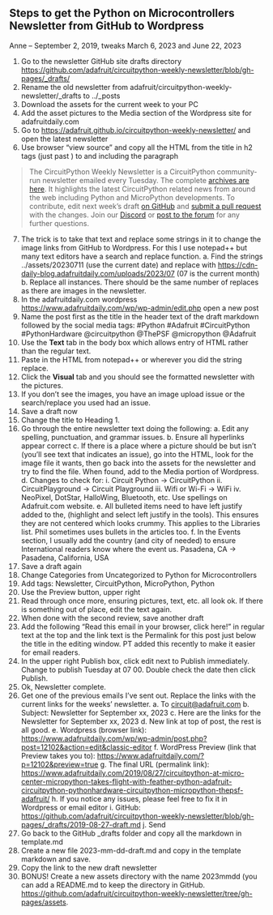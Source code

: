 ## Steps to get the Python on Microcontrollers Newsletter from GitHub to Wordpress

Anne – September 2, 2019, tweaks March 6, 2023 and June 22, 2023

1.	Go to the newsletter GitHub site drafts directory https://github.com/adafruit/circuitpython-weekly-newsletter/blob/gh-pages/_drafts/
2.	Rename the old newsletter from adafruit/circuitpython-weekly-newsletter/_drafts to ../_posts
3.	Download the assets for the current week to your PC
4.	Add the asset pictures to the Media section of the Wordpress site for adafruitdaily.com
5.	Go to https://adafruit.github.io/circuitpython-weekly-newsletter/ and open the latest newsletter
6.	Use browser “view source” and copy all the HTML from the title in h2 tags (just past <!-- main content-wrapping table -->) to and including the paragraph
> The CircuitPython Weekly Newsletter is a CircuitPython community-run newsletter emailed every Tuesday. The complete <a href="https://www.adafruitdaily.com/category/circuitpython/">archives are here</a>. It highlights the latest CircuitPython related news from around the web including Python and MicroPython developments. To contribute, edit next week’s draft <a href="https://github.com/adafruit/circuitpython-weekly-newsletter/tree/gh-pages/_drafts">on GitHub</a> and <a href="https://help.github.com/articles/editing-files-in-your-repository/">submit a pull request</a> with the changes. Join our <a href="https://adafru.it/discord">Discord</a> or <a href="https://forums.adafruit.com/viewforum.php?f=60">post to the forum</a> for any further questions.
7.	The trick is to take that text and replace some strings in it to change the image links from GitHub to Wordpress. For this I use notepad++ but many text editors have a search and replace function.
a.	Find the strings ../assets/20230711 (use the current date) and replace with 
https://cdn-daily-blog.adafruitdaily.com/uploads/2023/07 (07 is the current month)
b.	Replace all instances. There should be the same number of replaces as there are images in the newsletter.
8.	In the adafruitdaily.com wordpress https://www.adafruitdaily.com/wp/wp-admin/edit.php open a new post
9.	Name the post first as the title in the header text of the draft markdown followed by the social media tags: #Python #Adafruit #CircuitPython #PythonHardware @circuitpython @ThePSF @micropython @Adafruit
10.	Use the **Text** tab in the body box which allows entry of HTML rather than the regular text. 
11.	Paste in the HTML from notepad++ or wherever you did the string replace.
12.	Click the **Visual** tab and you should see the formatted newsletter with the pictures.
13.	If you don’t see the images, you have an image upload issue or the search/replace you used had an issue.
14.	Save a draft now
15.	Change the title to Heading 1.
16.	Go through the entire newsletter text doing the following:
a.	Edit any spelling, punctuation, and grammar issues.
b.	Ensure all hyperlinks appear correct
c.	If there is a place where a picture should be but isn’t (you’ll see text that indicates an issue), go into the HTML, look for the image file it wants, then go back into the assets for the newsletter and try to find the file. When found, add to the Media portion of Wordpress.
d.	Changes to check for:
i.	Circuit Python -> CircuitPython
ii.	CircuitPlayground -> Circuit Playground
iii.	Wifi or Wi-Fi -> WiFi
iv.	NeoPixel, DotStar, HalloWing, Bluetooth, etc. Use spellings on Adafruit.com website.
e.	All bulleted items need to have left justify added to the, (highlight and select left justify in the tools). This ensures they are not centered which looks crummy. This applies to the Libraries list. Phil sometimes uses bullets in the articles too.
f.	In the Events section, I usually add the country (and city of needed) to ensure International readers know where the event us. Pasadena, CA -> Pasadena, California, USA
17.	Save a draft again
18.	Change Categories from Uncategorized to Python for Microcontrollers
19.	Add tags: Newsletter, CircuitPython, MicroPython, Python
20.	Use the Preview button, upper right
21.	Read through once more, ensuring pictures, text, etc. all look ok. If there is something out of place, edit the text again.
22.	When done with the second review, save another draft
23.	Add the following “Read this email in your browser, click here!” in regular text at the top and the link text is the Permalink for this post just below the title in the editing window. PT added this recently to make it easier for email readers.
24.	In the upper right Publish box, click edit next to Publish immediately. Change to publish Tuesday at 07 00. Double check the date then click Publish.
25.	Ok, Newsletter complete.
26.	Get one of the previous emails I’ve sent out. Replace the links with the current links for the weeks’ newsletter.
a.	To circuit@adafruit.com
b.	Subject: Newsletter for September xx, 2023
c.	Here are the links for the Newsletter for September xx, 2023
d.	New link at top of post, the rest is all good.
e.	Wordpress (browser link):  https://www.adafruitdaily.com/wp/wp-admin/post.php?post=12102&action=edit&classic-editor
f.	WordPress Preview (link that Preview takes you to): https://www.adafruitdaily.com/?p=12102&preview=true
g.	The final URL (permalink link): https://www.adafruitdaily.com/2019/08/27/circuitpython-at-micro-center-micropython-takes-flight-with-feather-python-adafruit-circuitpython-pythonhardware-circuitpython-micropython-thepsf-adafruit/
h.	If you notice any issues, please feel free to fix it in Wordpress or email editor 
i.	GitHub: https://github.com/adafruit/circuitpython-weekly-newsletter/blob/gh-pages/_drafts/2019-08-27-draft.md
j.	Send
27.	Go back to the GitHub _drafts folder and copy all the markdown in template.md
28.	Create a new file 2023-mm-dd-draft.md and copy in the template markdown and save.
29.	Copy the link to the new draft newsletter 
30.	BONUS! Create a new assets directory with the name 2023mmdd (you can add a README.md to keep the directory in GitHub. https://github.com/adafruit/circuitpython-weekly-newsletter/tree/gh-pages/assets.
